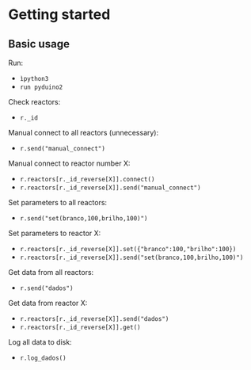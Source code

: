 # Getting started
## Basic usage

Run:
- `ìpython3`
- `run pyduino2`

Check reactors:
- `r._id`

Manual connect to all reactors (unnecessary):
- `r.send("manual_connect")`

Manual connect to reactor number X:
- `r.reactors[r._id_reverse[X]].connect()`
- `r.reactors[r._id_reverse[X]].send("manual_connect")`

Set parameters to all reactors:
- `r.send("set(branco,100,brilho,100)")`

Set parameters to reactor X:
- `r.reactors[r._id_reverse[X]].set({"branco":100,"brilho":100})`
- `r.reactors[r._id_reverse[X]].send("set(branco,100,brilho,100)")`

Get data from all reactors:
- `r.send("dados")`

Get data from reactor X:
- `r.reactors[r._id_reverse[X]].send("dados")`
- `r.reactors[r._id_reverse[X]].get()`

Log all data to disk:
- `r.log_dados()`

